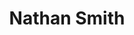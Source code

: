 ---
layout: page
title: Nathan Smith
description: Undergrad
img: assets/img/prof_pic_color.png
importance: 1
category: 
related_publications: false
---
